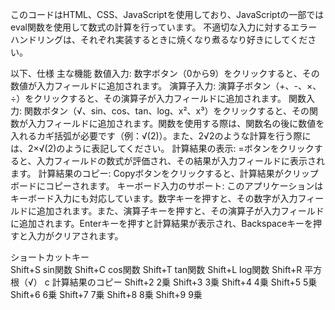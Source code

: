 このコードはHTML、CSS、JavaScriptを使用しており、JavaScriptの一部ではeval関数を使用して数式の計算を行っています。
不適切な入力に対するエラーハンドリングは、それぞれ実装するときに焼くなり煮るなり好きにしてください。

以下、仕様
主な機能
数値入力: 数字ボタン（0から9）をクリックすると、その数値が入力フィールドに追加されます。
演算子入力: 演算子ボタン（+、-、×、÷）をクリックすると、その演算子が入力フィールドに追加されます。
関数入力: 関数ボタン（√、sin、cos、tan、log、x²、x³）をクリックすると、その関数が入力フィールドに追加されます。関数を使用する際は、関数名の後に数値を入れるカギ括弧が必要です（例：√(2)）。また、2√2のような計算を行う際には、2×√(2)のように表記してください。
計算結果の表示: =ボタンをクリックすると、入力フィールドの数式が評価され、その結果が入力フィールドに表示されます。
計算結果のコピー: Copyボタンをクリックすると、計算結果がクリップボードにコピーされます。
キーボード入力のサポート: このアプリケーションはキーボード入力にも対応しています。数字キーを押すと、その数字が入力フィールドに追加されます。また、演算子キーを押すと、その演算子が入力フィールドに追加されます。Enterキーを押すと計算結果が表示され、Backspaceキーを押すと入力がクリアされます。

ショートカットキー	
Shift+S	sin関数
Shift+C	cos関数
Shift+T	tan関数
Shift+L	log関数
Shift+R	平方根（√）
c	計算結果のコピー
Shift+2	2乗
Shift+3	3乗
Shift+4	4乗
Shift+5	5乗
Shift+6	6乗
Shift+7	7乗
Shift+8	8乗
Shift+9	9乗
